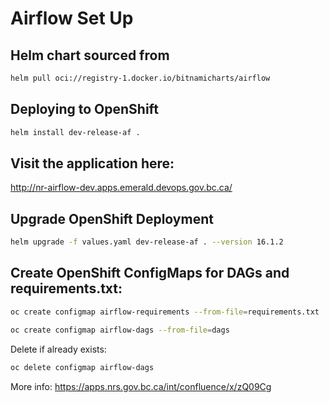 # Airflow Set Up

## Helm chart sourced from
```sh
helm pull oci://registry-1.docker.io/bitnamicharts/airflow
```

## Deploying to OpenShift
```sh
helm install dev-release-af .
```

## Visit the application here:

http://nr-airflow-dev.apps.emerald.devops.gov.bc.ca/

## Upgrade OpenShift Deployment
```sh 
helm upgrade -f values.yaml dev-release-af . --version 16.1.2  
```

## Create OpenShift ConfigMaps for DAGs and requirements.txt: 
```sh
oc create configmap airflow-requirements --from-file=requirements.txt
```
```sh
oc create configmap airflow-dags --from-file=dags
```
Delete if already exists: 
```sh
oc delete configmap airflow-dags
```



More info: https://apps.nrs.gov.bc.ca/int/confluence/x/zQ09Cg

